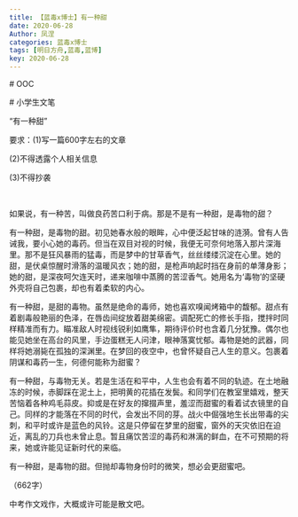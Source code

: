 ```yaml
---
title: 【蓝毒x博士】有一种甜
date: 2020-06-28
Author: 凤涅
categories: 蓝毒x博士
tags: [明日方舟,蓝毒,蓝博]
key: 2020-06-28
---
```


\# OOC

\# 小学生文笔

“有一种甜”

要求：(1)写一篇600字左右的文章

(2)不得透露个人相关信息

(3)不得抄袭



<br />

如果说，有一种苦，叫做良药苦口利于病。那是不是有一种甜，是毒物的甜？

有一种甜，是毒物的甜。初见她春水般的眼眸，心中便泛起甘味的涟漪。曾有人告诫我，要小心她的毒药。但当在双目对视的时候，我便无可奈何地落入那片深海里。那不是狂风暴雨的猛毒，而是梦中的甘草香气，丝丝缕缕沉淀在心里。她的甜，是伏桌惊醒时滑落的温暖风衣；她的甜，是枪声响起时挡在身前的单薄身影；她的甜，是深夜呵欠连天时，递来咖啡中蒸腾的苦涩香气。她用名为‘毒物’的坚硬外壳将自己包裹，却也有着柔软的内心。

有一种甜，是甜的毒物。虽然是绝命的毒师，她也喜欢嗅闻烤箱中的馥郁。甜点有着剧毒般艳丽的色泽，在唇齿间绽放着甜美绵密。调配死亡的修长手指，搅拌时同样精准而有力。瞄准敌人时视线锐利如鹰隼，期待评价时也含着几分犹豫。偶尔也能见她坐在高台的风里，手边蛋糕无人问津，眼神落寞忧郁。毒物是她的武器，同样将她溺毙在孤独的深渊里。在梦回的夜空中，也曾怀疑自己人生的意义。包裹着阴谋和毒药一生，何德何能称为甜蜜？

有一种甜，与毒物无关。若是生活在和平中，人生也会有着不同的轨迹。在土地融冻的时候，赤脚踩在泥土上，把明黄的花插在发鬓。和同学们在教室里嬉戏，整天苦恼着各种鸡毛蒜皮。抑或是在好友的撺掇声里，羞涩而甜蜜的看着试衣镜里的自己。同样的才能落在不同的时代，会发出不同的芽。战火中倔强地生长出带毒的尖刺，和平时或许是蓝色的风铃。这是只停留在梦里的甜蜜，窗外的天灾依旧在迫近，离乱的刀兵也未曾止息。暂且痛饮苦涩的毒药和淋漓的鲜血，在不可预期的将来，她或许能见证新时代的来临。

有一种甜，是毒物的甜。但抛却毒物身份时的微笑，想必会更甜蜜吧。

（662字）



中考作文戏作，大概或许可能是散文吧。
